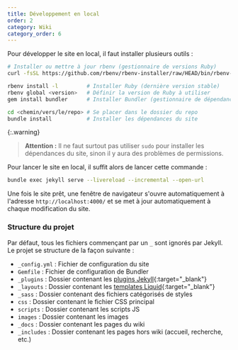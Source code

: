 ```yaml
---
title: Développement en local
order: 2
category: Wiki
category_order: 6
---
```


Pour développer le site en local, il faut installer plusieurs outils :
```bash
# Installer ou mettre à jour rbenv (gestionnaire de versions Ruby)
curl -fsSL https://github.com/rbenv/rbenv-installer/raw/HEAD/bin/rbenv-installer | bash

rbenv install -l         # Installer Ruby (dernière version stable)
rbenv global <version>   # Définir la version de Ruby à utiliser
gem install bundler      # Installer Bundler (gestionnaire de dépendances Ruby)

cd <chemin/vers/le/repo> # Se placer dans le dossier du repo
bundle install           # Installer les dépendances du site
```

{:.warning}
> **Attention :** Il ne faut surtout pas utiliser `sudo` pour installer les dépendances du site, sinon il y aura des problèmes de permissions.

Pour lancer le site en local, il suffit alors de lancer cette commande :
```bash
bundle exec jekyll serve --livereload --incremental --open-url
```

Une fois le site prêt, une fenêtre de navigateur s'ouvre automatiquement à l'adresse `http://localhost:4000/` et se met à jour automatiquement à chaque modification du site.

### Structure du projet

Par défaut, tous les fichiers commençant par un `_` sont ignorés par Jekyll.
Le projet se structure de la façon suivante :

- `_config.yml` : Fichier de configuration du site
- `Gemfile` : Fichier de configuration de Bundler
- `_plugins` : Dossier contenant les [plugins Jekyll](https://github.com/planetjekyll/awesome-jekyll-plugins){:target="_blank"}
- `_layouts` : Dossier contenant les [templates Liquid](https://shopify.github.io/liquid/){:target="_blank"}
- `_sass` : Dossier contenant des fichiers catégorisés de styles
- `css` : Dossier contenant le fichier CSS principal
- `scripts` : Dossier contenant les scripts JS
- `images` : Dossier contenant les images
- `_docs` : Dossier contenant les pages du wiki
- `_includes` : Dossier contenant les pages hors wiki (accueil, recherche, etc.)
